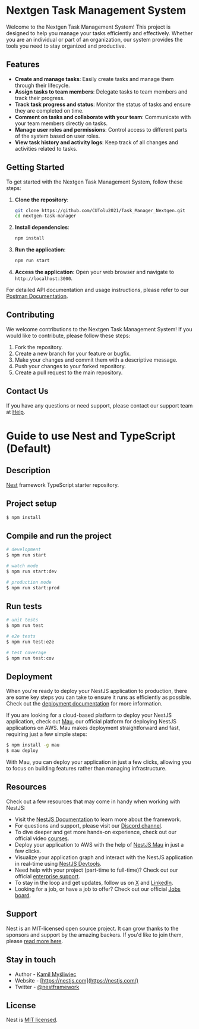 # Nextgen Task Management System

Welcome to the Nextgen Task Management System! This project is designed to help you manage your tasks efficiently and effectively. Whether you are an individual or part of an organization, our system provides the tools you need to stay organized and productive.

## Features

- **Create and manage tasks**: Easily create tasks and manage them through their lifecycle.
- **Assign tasks to team members**: Delegate tasks to team members and track their progress.
- **Track task progress and status**: Monitor the status of tasks and ensure they are completed on time.
- **Comment on tasks and collaborate with your team**: Communicate with your team members directly on tasks.
- **Manage user roles and permissions**: Control access to different parts of the system based on user roles.
- **View task history and activity logs**: Keep track of all changes and activities related to tasks.

## Getting Started

To get started with the Nextgen Task Management System, follow these steps:

1. **Clone the repository**:
    ```bash
    git clone https://github.com/CUTolu2021/Task_Manager_Nextgen.git
    cd nextgen-task-manager
    ```

2. **Install dependencies**:
    ```bash
    npm install
    ```

3. **Run the application**:
    ```bash
    npm run start
    ```

4. **Access the application**:
    Open your web browser and navigate to `http://localhost:3000`.

For detailed API documentation and usage instructions, please refer to our [Postman Documentation](https://documenter.getpostman.com/view/26562270/2sAYJ7hf2f).

## Contributing

We welcome contributions to the Nextgen Task Management System! If you would like to contribute, please follow these steps:

1. Fork the repository.
2. Create a new branch for your feature or bugfix.
3. Make your changes and commit them with a descriptive message.
4. Push your changes to your forked repository.
5. Create a pull request to the main repository.

## Contact Us

If you have any questions or need support, please contact our support team at [Help](mailto:omoniyitolulope05@gmail.com).






# Guide to use Nest and TypeScript (Default)
## Description

[Nest](https://github.com/nestjs/nest) framework TypeScript starter repository.

## Project setup

```bash
$ npm install
```

## Compile and run the project

```bash
# development
$ npm run start

# watch mode
$ npm run start:dev

# production mode
$ npm run start:prod
```

## Run tests

```bash
# unit tests
$ npm run test

# e2e tests
$ npm run test:e2e

# test coverage
$ npm run test:cov
```

## Deployment

When you're ready to deploy your NestJS application to production, there are some key steps you can take to ensure it runs as efficiently as possible. Check out the [deployment documentation](https://docs.nestjs.com/deployment) for more information.

If you are looking for a cloud-based platform to deploy your NestJS application, check out [Mau](https://mau.nestjs.com), our official platform for deploying NestJS applications on AWS. Mau makes deployment straightforward and fast, requiring just a few simple steps:

```bash
$ npm install -g mau
$ mau deploy
```

With Mau, you can deploy your application in just a few clicks, allowing you to focus on building features rather than managing infrastructure.

## Resources

Check out a few resources that may come in handy when working with NestJS:

- Visit the [NestJS Documentation](https://docs.nestjs.com) to learn more about the framework.
- For questions and support, please visit our [Discord channel](https://discord.gg/G7Qnnhy).
- To dive deeper and get more hands-on experience, check out our official video [courses](https://courses.nestjs.com/).
- Deploy your application to AWS with the help of [NestJS Mau](https://mau.nestjs.com) in just a few clicks.
- Visualize your application graph and interact with the NestJS application in real-time using [NestJS Devtools](https://devtools.nestjs.com).
- Need help with your project (part-time to full-time)? Check out our official [enterprise support](https://enterprise.nestjs.com).
- To stay in the loop and get updates, follow us on [X](https://x.com/nestframework) and [LinkedIn](https://linkedin.com/company/nestjs).
- Looking for a job, or have a job to offer? Check out our official [Jobs board](https://jobs.nestjs.com).

## Support

Nest is an MIT-licensed open source project. It can grow thanks to the sponsors and support by the amazing backers. If you'd like to join them, please [read more here](https://docs.nestjs.com/support).

## Stay in touch

- Author - [Kamil Myśliwiec](https://twitter.com/kammysliwiec)
- Website - [https://nestjs.com](https://nestjs.com/)
- Twitter - [@nestframework](https://twitter.com/nestframework)

## License

Nest is [MIT licensed](https://github.com/nestjs/nest/blob/master/LICENSE).
